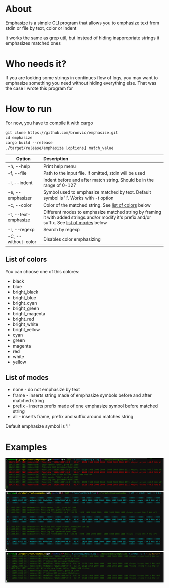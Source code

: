 #  About

Emphasize is a simple CLI program that allows you to emphasize text from stdin or file by text, color or indent

It works the same as grep util, but instead of hiding inappropriate strings it emphasizes matched ones

# Who needs it?
If you are looking some strings in continues flow of logs, you may want to emphasize something you need without
hiding everything else. That was the case I wrote this program for

# How to run
For now, you have to compile it with cargo
```
git clone https://github.com/bronvic/emphasize.git
cd emphasize
cargo build --release
./target/release/emphasize [options] match_value
```

| Option        | Description   |
| ------------- |:-------------|
| -h, --help | Print help menu |
| -f, --file | Path to the input file. If omitted, stdin will be used |
| -i, --indent | Indent before and after match string. Should be in the range of 0-127 |
| -e, --emphasizer | Symbol used to emphasize matched by text. Default symbol is '!'. Works with -t option |
| -c, --color | Color of the matched string. See [list of colors](https://github.com/bronvic/emphasize/blob/master/README.md#list-of-colors) below |
| -t, --text-emphasize | Different modes to emphasize matched string by framing it with added strings and/or modify it's prefix and/or suffix. See [list of modes](https://github.com/bronvic/emphasize/blob/master/README.md#list-of-modes) below |
| -r, --regexp | Search by regexp |
| -C, --without-color | Disables color emphasizing |

## List of colors
You can choose one of this colores: 
* black
* blue
* bright_black
* bright_blue
* bright_cyan
* bright_green
* bright_magenta
* bright_red
* bright_white
* bright_yellow
* cyan
* green
* magenta
* red
* white
* yellow

## List of modes
* none - do not emphasize by text
* frame - inserts string made of emphasize symbols before and after matched string
* prefix - inserts prefix made of one emphasize symbol before matched string
* all - inserts frame, prefix and suffix around matches string

Default emphasize symbol is '!'


# Examples
![tail -f /var/log/Xorg.0.log | ./target/debug/emphasize 2.4](https://github.com/bronvic/emphasize/blob/master/content/emph_default.png?raw=true)
![tail -f /var/log/Xorg.0.log | ./target/debug/emphasize -t all -c bright_cyan -i 1 2.4](https://github.com/bronvic/emphasize/blob/master/content/emph_color_mode.png?raw=true)
![tail -f /var/log/Xorg.0.log | ./target/debug/emphasize -t prefix -C -r "([L-N])\w+"](https://github.com/bronvic/emphasize/blob/master/content/emph_regexp.png?raw=true)
